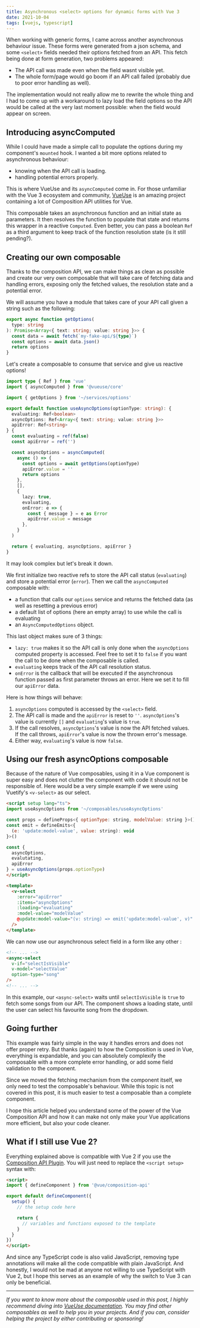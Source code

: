```yaml
---
title: Asynchronous <select> options for dynamic forms with Vue 3
date: 2021-10-04
tags: [vuejs, typescript]
---
```

When working with generic forms, I came across another asynchronous behaviour issue. These forms were generated from a json schema, and some `<select>` fields needed their options fetched from an API. This fetch being done at form generation, two problems appeared: 
- The API call was made even when the field wasnt visible yet.
- The whole form/page would go boom if an API call failed (probably due to poor error handling as well).

The implementation would not really allow me to rewrite the whole thing and I had to come up with a workaround to lazy load the field options so the API would be called at the very last moment possible: when the field would appear on screen.

## Introducing asyncComputed

While I could have made a simple call to populate the options during my component's `mounted` hook. I wanted a bit more options related to asynchronous behaviour:
- knowing when the API call is loading.
- handling potential errors properly.

This is where VueUse and its `asyncComputed` come in. For those unfamiliar with the Vue 3 ecosystem and community, [VueUse](https://vueuse.org/) is an amazing project containing a lot of Composition API utilities for Vue.

This composable takes an asynchronous function and an initial state as parameters. It then resolves the function to populate that state and returns this wrapper in a reactive `Computed`. Even better, you can pass a boolean `Ref` as a third argument to keep track of the function resolution state (is it still pending?).

## Creating our own composable

Thanks to the composition API, we can make things as clean as possible and create our very own composable that will take care of fetching data and handling errors, exposing only the fetched values, the resolution state and a potential error.

We will assume you have a module that takes care of your API call given a string such as the following:

```ts title=src/services/options.ts
export async function getOptions(
  type: string
): Promise<Array<{ text: string; value: string }>> {
  const data = await fetch(`my-fake-api/${type}`)
  const options = await data.json()
  return options
}
```

Let's create a composable to consume that service and give us reactive options!

```ts title=src/composables/useAsyncOptions.ts
import type { Ref } from 'vue'
import { asyncComputed } from '@vueuse/core'

import { getOptions } from '~/services/options'

export default function useAsyncOptions(optionType: string): {
  evaluating: Ref<boolean>
  asyncOptions: Ref<Array<{ text: string; value: string }>>
  apiError: Ref<string>
} {
  const evaluating = ref(false)
  const apiError = ref('')

  const asyncOptions = asyncComputed(
    async () => {
      const options = await getOptions(optionType)
      apiError.value = ''
      return options
    },
    [],
    {
      lazy: true,
      evaluating,
      onError: e => {
        const { message } = e as Error
        apiError.value = message
      },
    }
  )

  return { evaluating, asyncOptions, apiError }
}
```

It may look complex but let's break it down.

We first initialize two reactive refs to store the API call status (`evaluating`) and store a potential error (`error`).
Then we call the `asyncComputed` composable with:
- a function that calls our `options` service and returns the fetched data (as well as resetting a previous error)
- a default list of options (here an empty array) to use while the call is evaluating
- an `AsyncComputedOptions` object.

This last object makes sure of 3 things:
- `lazy: true` makes it so the API call is only done when the `asyncOptions` computed property is accessed. Feel free to set it to `false` if you want the call to be done when the composable is called.
- `evaluating` keeps track of the API call resolution status.
- `onError` is the callback that will be executed if the asynchronous function passed as first parameter throws an error. Here we set it to fill our `apiError` data.

Here is how things will behave:
1. `asyncOptions` computed is accessed by the `<select>` field.
2. The API call is made and the `apiError` is reset to `''`. `asyncOptions`'s value is currently `[]` and `evaluating`'s value is `true`.
3. If the call resolves, `asyncOptions`'s value is now the API fetched values. If the call throws, `apiError`'s value is now the thrown error's message.
4. Either way, `evaluating`'s value is now `false`.

## Using our fresh asyncOptions composable

Because of the nature of Vue composables, using it in a Vue component is super easy and does not clutter the component with code it should not be responsible of. Here would be a very simple example if we were using Vuetify's `<v-select>` as our select.

```html title=src/components/AsyncSelect.vue
<script setup lang="ts">
import useAsyncOptions from '~/composables/useAsyncOptions'

const props = defineProps<{ optionType: string, modelValue: string }>()
const emit = defineEmits<{
  (e: 'update:model-value', value: string): void
}>()

const { 
  asyncOptions, 
  evalutating, 
  apiError 
} = useAsyncOptions(props.optionType)
</script>

<template>
  <v-select
    :error="apiError"
    :items="asyncOptions"
    :loading="evaluating"
    :model-value="modelValue"
    @update:model-value="(v: string) => emit('update:model-value', v)"
  />
</template>
```

We can now use our asynchronous select field in a form like any other :

```html
<!-- ... -->
<async-select
  v-if="selectIsVisible"
  v-model="selectValue"
  option-type="song"
/>
<!-- ... -->
```

In this example, our `<async-select>` waits until `selectIsVisible` is `true` to fetch some songs from our API. The component shows a loading state, until the user can select his favourite song from the dropdown. 

## Going further

This example was fairly simple in the way it handles errors and does not offer proper retry. But thanks (again) to how the Composition is used in Vue, everything is expandable, and you can absolutely complexify the composable with a more complete error handling, or add some field validation to the component.

Since we moved the fetching mechanism from the component itself, we only need to test the composable's behaviour. While this topic is not covered in this post, it is much easier to test a composable than a complete component.

I hope this article helped you understand some of the power of the Vue Composition API and how it can make not only make your Vue applications more efficient, but also your code cleaner.

## What if I still use Vue 2?

Everything explained above is compatible with Vue 2 if you use the [Composition API Plugin](https://github.com/vuejs/composition-api). You will just need to replace the `<script setup>` syntax with:

```html
<script>
import { defineComponent } from '@vue/composition-api'

export default defineComponent({
  setup() {
    // the setup code here

    return {
      // variables and functions exposed to the template
    }
  }
})
</script>
```
And since any TypeScript code is also valid JavaScript, removing type annotations will make all the code compatible with plain JavaScript. And honestly, I would not be mad at anyone not willing to use TypeScript with Vue 2, but I hope this serves as an example of why the switch to Vue 3 can only be beneficial.

---

_If you want to know more about the composable used in this post, I highly recommend diving into [VueUse documentation](https://vueuse.org/core/asynccomputed). You may find other composables as well to help you in your projects. And if you can, consider helping the project by either contributing or sponsoring!_
